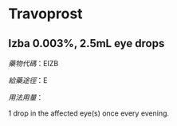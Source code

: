 # Travoprost

## Izba 0.003%, 2.5mL eye drops

*藥物代碼*：EIZB

*給藥途徑*：E

*用法用量*：

1 drop in the affected eye(s) once every evening.

